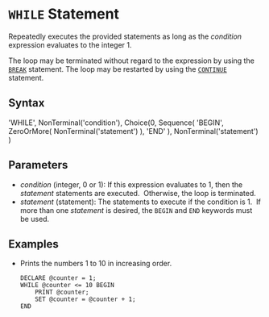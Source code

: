 # `WHILE` Statement

Repeatedly executes the provided statements as long as the *condition* expression evaluates to the integer 1.  

The loop may be terminated without regard to the expression by using the [`BREAK`](break_statement.html) statement. The loop may be restarted by using the [`CONTINUE`](continue_statement.html) statement.

## Syntax

<railroad-diagram>
'WHILE',
NonTerminal('condition'),
Choice(0,
    Sequence(
        'BEGIN',
        ZeroOrMore(
            NonTerminal('statement')
        ),
        'END'
    ),
    NonTerminal('statement')
)
</railroad-diagram>

## Parameters

- *condition* (integer, 0 or 1): If this expression evaluates to 1, then the *statement* statements are executed.  Otherwise, the loop is terminated.
- *statement* (statement): The statements to execute if the condition is 1.  If more than one *statement* is desired, the `BEGIN` and `END` keywords must be used.

## Examples

- Prints the numbers 1 to 10 in increasing order.

    ```
    DECLARE @counter = 1;
    WHILE @counter <= 10 BEGIN
        PRINT @counter;
        SET @counter = @counter + 1;
    END
    ```
